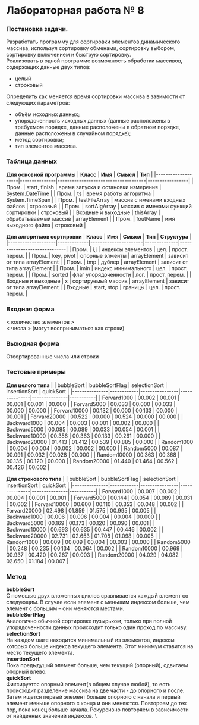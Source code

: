 # Лабораторная работа № 8

### Постановка задачи.

Разработать программу для сортировки элементов динамического массива, используя сортировку обменами, сортировку выбором, сортировку включением и быструю сортировку. \
Реализовать в одной программе возможность обработки массивов, содержащих данные двух типов:
- целый
- строковый

Определить как меняется время сортировки массива в завимости от следующих параметров:
- объём исходных данных;
- упорядоченность исходных данных (данные расположены в требуемом порядке, данные расположены в обратном порядке, данные расположены в случайном порядке);
- метод сортировки;
- тип элементов массива. 

### Таблица данных
**Для основной программы**
| **Класс**          | **Имя**       | **Смысл**                           | **Тип**         |
|--------------------|---------------|-------------------------------------|-----------------|
| Пром.              | start, finish | время запуска и остановки измерения | System.DateTime |
| Пром.              | ts            | время работы алгоритма              | System.TimeSpan |
| Пром.              | testFileArray | массив с именами входных файлов     | строковый       |
| Пром.              | sortAlgArray  | массив с именами функций сортировки | строковый       |
| Входные и выходные | thisArray     | обрабатываемый массив               | arrayElement    |
| Пром.              | foutName      | имя выходного файла                 | строковый       |

**Для алгоритмов сортировки**
| **Класс**          | **Имя**     | **Смысл**            | **Тип**      | **Структура**                |
|--------------------|-------------|----------------------|--------------|------------------------------|
| Пром.              | i,j         | индексы элементов    | цел.         | прост. перем.                |
| Пром.              | key, pivot  | опорные элменты      | arrayElement | зависит от типа arrayElement |
| Пром.              | tmp         | дублер               | arrayElement | зависит от типа arrayElement |
| Пром.              | imin        | индекс минимального  | цел.         | прост. перем.                |
| Пром.              | sorted      | флаг упорядоченности | лог.         | прост. перем.                |
| Входные и выходные | x           | сортируемый массив   | arrayElement | зависит от типа arrayElement |
| Входные            | start, stop | границы              | цел.         | прост. перем.                |


### Входная форма
\< количество элементов > \
\< числа > (могут восприниматься как строки)
### Выходная форма
Отсортированные числа или строки
### Тестовые примеры
**Для целого типа**
|               | bubbleSort | bubbleSortFlag | selectionSort | insertionSort | quickSort |
|---------------|------------|----------------|---------------|---------------|-----------|
| Forvard1000   | 00.002     | 00.001         | 00.001        | 00.001        | 00.000    |
| Forvard5000   | 00.033     | 00.000         | 00.033        | 00.000        | 00.000    |
| Forvard10000  | 00.132     | 00.000         | 00.133        | 00.000        | 00.001    |
| Forvard20000  | 00.522     | 00.000         | 00.524        | 00.000        | 00.000    |
| Backward1000  | 00.004     | 00.003         | 00.001        | 00.002        | 00.000    |
| Backward5000  | 00.085     | 00.089         | 00.033        | 00.054        | 00.001    |
| Backward10000 | 00.356     | 00.363         | 00.133        | 00.261        | 00.000    |
| Backward20000 | 01.413     | 01.412         | 00.539        | 00.885        | 00.000    |
| Random1000    | 00.004     | 00.004         | 00.002        | 00.002        | 00.000    |
| Random5000    | 00.087     | 00.091         | 00.032        | 00.028        | 00.000    |
| Random10000   | 00.363     | 00.368         | 00.135        | 00.120        | 00.000    |
| Random20000   | 01.440     | 01.464         | 00.562        | 00.426        | 00.002    |


**Для строкового типа**
|               | bubbleSort | bubbleSortFlag | selectionSort | insertionSort | quickSort |
|---------------|------------|----------------|---------------|---------------|-----------|
| Forvard1000   | 00.007     | 00.002         | 00.004        | 00.001        | 00.001    |
| Forvard5000   | 00.144     | 00.054         | 00.089        | 00.031        | 00.002    |
| Forvard10000  | 00.600     | 00.110         | 00.353        | 00.048        | 00.002    |
| Forvard20000  | 02.498     | 01.859         | 01.575        | 00.995        | 00.005    |
| Backward1000  | 00.006     | 00.006         | 00.004        | 00.004        | 00.000    |
| Backward5000  | 00.169     | 00.173         | 00.120        | 00.090        | 00.001    |
| Backward10000 | 00.693     | 00.635         | 00.447        | 00.446        | 00.002    |
| Backward20000 | 02.731     | 02.653         | 01.708        | 01.098        | 00.005    |
| Random1000    | 00.009     | 00.009         | 00.004        | 00.003        | 00.000    |
| Random5000    | 00.248     | 00.235         | 00.134        | 00.064        | 00.002    |
| Random10000   | 00.969     | 00.937         | 00.420        | 00.267        | 00.003    |
| Random20000   | 04.029     | 04.082         | 02.650        | 01.184        | 00.007    |
### Метод

**bubbleSort**  \
С помощью двух вложенных циклов сравнивается каждый элемент со следующим. В случае если элемент с меньшим индексом больше, чем элемент с большим – они меняются местами. \
**bubbleSortFlag** \
Аналогично обычной сортировке пузырьком, только при полной упорядоченности данных происходит только один проход по массиву. \
**selectionSort** \
На каждом шаге находится минимальный из элементов, индексы которых больше индекса текущего элемента. Этот минимум ставится на место текущего элемента. \
**insertionSort** \
Пока предыдуший элемент больше, чем текущий (опорный), сдвигаем опорный влево. \
**quickSort** \
Фиксируется опорный элемент(в общем случае любой), то есть происходит разделение массива на две части - до опорного и после. Затем ищется первый элемент больше опорного с начала и первый  элемент меньше опорного с конца и они меняются. Повторяем до тех пор, пока конец больше начала. Рекурсивно повторяем в зависимости от найденных значений индексов. \